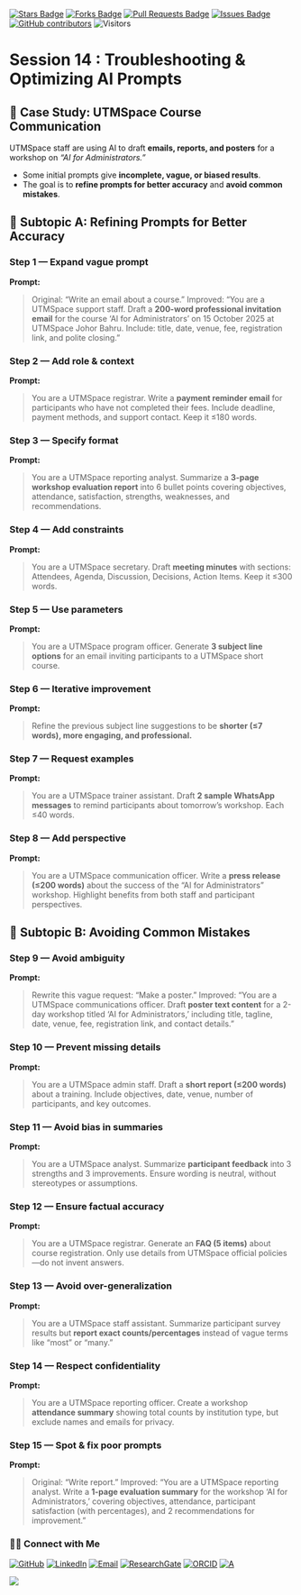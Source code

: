 <a href="https://github.com/drshahizan/short-course/stargazers"><img src="https://img.shields.io/github/stars/drshahizan/short-course" alt="Stars Badge"/></a>
<a href="https://github.com/drshahizan/short-course/network/members"><img src="https://img.shields.io/github/forks/drshahizan/short-course" alt="Forks Badge"/></a>
<a href="https://github.com/drshahizan/short-course/pulls"><img src="https://img.shields.io/github/issues-pr/drshahizan/short-course" alt="Pull Requests Badge"/></a>
<a href="https://github.com/drshahizan/short-course"><img src="https://img.shields.io/github/issues/drshahizan/short-course" alt="Issues Badge"/></a>
<a href="https://github.com/drshahizan/short-course/graphs/contributors"><img alt="GitHub contributors" src="https://img.shields.io/github/contributors/drshahizan/short-course?color=2b9348"></a>
![Visitors](https://api.visitorbadge.io/api/visitors?path=https%3A%2F%2Fgithub.com%2Fdrshahizan%2Fshort-course&labelColor=%23d9e3f0&countColor=%23697689&style=flat)


# Session 14 : Troubleshooting & Optimizing AI Prompts


## 📌 Case Study: UTMSpace Course Communication

UTMSpace staff are using AI to draft **emails, reports, and posters** for a workshop on *“AI for Administrators.”*

* Some initial prompts give **incomplete, vague, or biased results**.
* The goal is to **refine prompts for better accuracy** and **avoid common mistakes**.

## 🔹 Subtopic A: Refining Prompts for Better Accuracy

### **Step 1 — Expand vague prompt**

**Prompt:**

> Original: “Write an email about a course.”
> Improved: “You are a UTMSpace support staff. Draft a **200-word professional invitation email** for the course ‘AI for Administrators’ on 15 October 2025 at UTMSpace Johor Bahru. Include: title, date, venue, fee, registration link, and polite closing.”

### **Step 2 — Add role & context**

**Prompt:**

> You are a UTMSpace registrar. Write a **payment reminder email** for participants who have not completed their fees. Include deadline, payment methods, and support contact. Keep it ≤180 words.

### **Step 3 — Specify format**

**Prompt:**

> You are a UTMSpace reporting analyst. Summarize a **3-page workshop evaluation report** into 6 bullet points covering objectives, attendance, satisfaction, strengths, weaknesses, and recommendations.

### **Step 4 — Add constraints**

**Prompt:**

> You are a UTMSpace secretary. Draft **meeting minutes** with sections: Attendees, Agenda, Discussion, Decisions, Action Items. Keep it ≤300 words.

### **Step 5 — Use parameters**

**Prompt:**

> You are a UTMSpace program officer. Generate **3 subject line options** for an email inviting participants to a UTMSpace short course.

### **Step 6 — Iterative improvement**

**Prompt:**

> Refine the previous subject line suggestions to be **shorter (≤7 words), more engaging, and professional.**

### **Step 7 — Request examples**

**Prompt:**

> You are a UTMSpace trainer assistant. Draft **2 sample WhatsApp messages** to remind participants about tomorrow’s workshop. Each ≤40 words.

### **Step 8 — Add perspective**

**Prompt:**

> You are a UTMSpace communication officer. Write a **press release (≤200 words)** about the success of the “AI for Administrators” workshop. Highlight benefits from both staff and participant perspectives.


## 🔹 Subtopic B: Avoiding Common Mistakes

### **Step 9 — Avoid ambiguity**

**Prompt:**

> Rewrite this vague request: “Make a poster.”
> Improved: “You are a UTMSpace communications officer. Draft **poster text content** for a 2-day workshop titled ‘AI for Administrators,’ including title, tagline, date, venue, fee, registration link, and contact details.”

### **Step 10 — Prevent missing details**

**Prompt:**

> You are a UTMSpace admin staff. Draft a **short report (≤200 words)** about a training. Include objectives, date, venue, number of participants, and key outcomes.

### **Step 11 — Avoid bias in summaries**

**Prompt:**

> You are a UTMSpace analyst. Summarize **participant feedback** into 3 strengths and 3 improvements. Ensure wording is neutral, without stereotypes or assumptions.

### **Step 12 — Ensure factual accuracy**

**Prompt:**

> You are a UTMSpace registrar. Generate an **FAQ (5 items)** about course registration. Only use details from UTMSpace official policies—do not invent answers.

### **Step 13 — Avoid over-generalization**

**Prompt:**

> You are a UTMSpace staff assistant. Summarize participant survey results but **report exact counts/percentages** instead of vague terms like “most” or “many.”

### **Step 14 — Respect confidentiality**

**Prompt:**

> You are a UTMSpace reporting officer. Create a workshop **attendance summary** showing total counts by institution type, but exclude names and emails for privacy.

### **Step 15 — Spot & fix poor prompts**

**Prompt:**

> Original: “Write report.”
> Improved: “You are a UTMSpace reporting analyst. Write a **1-page evaluation summary** for the workshop ‘AI for Administrators,’ covering objectives, attendance, participant satisfaction (with percentages), and 2 recommendations for improvement.”



### 🙌🏻 Connect with Me
<p align="left">
    <a href="https://github.com/drshahizan" target="_blank"><img alt="GitHub" src="https://img.shields.io/badge/-@drshahizan-181717?style=flat-square&logo=GitHub&logoColor=white"></a>
    <a href="https://www.linkedin.com/in/drshahizan" target="_blank"><img alt="LinkedIn" src="https://img.shields.io/badge/-drshahizan-blue?style=flat-square&logo=Linkedin&logoColor=white&link=https://www.linkedin.com/in/drshahizan/"></a>
    <a href="mailto:shahizan@utm.my" target="_blank"><img alt="Email" src="https://img.shields.io/badge/-shahizan@utm.my-c14438?style=flat-square&logo=Gmail&logoColor=white&link=mailto:shahizan@utm.my.com"></a>
    <a href="https://www.researchgate.net/profile/Mohd-Othman-28" target="_blank"><img alt="ResearchGate" src="https://img.shields.io/badge/-ResearchGate-00CCBB?style=flat-square&logo=ResearchGate&logoColor=white"></a>
    <a href="https://orcid.org/0000-0003-4261-1873" target="_blank"><img alt="ORCID" src="https://img.shields.io/badge/-ORCID-A6CE39?style=flat-square&logo=ORCID&logoColor=white"></a> 
 <a href="https://visitorbadge.io/status?path=https%3A%2F%2Fgithub.com%2Fdrshahizan" target="_blank"><img alt="A" src="https://api.visitorbadge.io/api/visitors?path=https%3A%2F%2Fgithub.com%2Fdrshahizan&labelColor=%23697689&countColor=%23555555&style=plastic"></a>
 
![](https://hit.yhype.me/github/profile?user_id=81284918)
</p>
